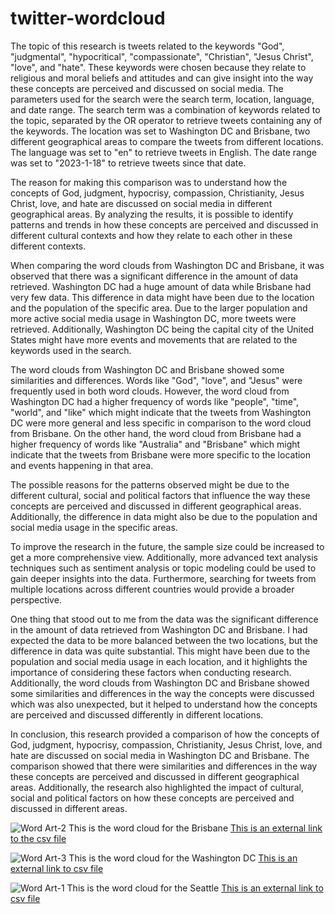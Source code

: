 # twitter-wordcloud

The topic of this research is tweets related to the keywords "God", "judgmental", "hypocritical", "compassionate", "Christian", "Jesus Christ", "love", and "hate". These keywords were chosen because they relate to religious and moral beliefs and attitudes and can give insight into the way these concepts are perceived and discussed on social media. The parameters used for the search were the search term, location, language, and date range. The search term was a combination of keywords related to the topic, separated by the OR operator to retrieve tweets containing any of the keywords. The location was set to Washington DC and Brisbane, two different geographical areas to compare the tweets from different locations. The language was set to "en" to retrieve tweets in English. The date range was set to "2023-1-18" to retrieve tweets since that date.

The reason for making this comparison was to understand how the concepts of God, judgment, hypocrisy, compassion, Christianity, Jesus Christ, love, and hate are discussed on social media in different geographical areas. By analyzing the results, it is possible to identify patterns and trends in how these concepts are perceived and discussed in different cultural contexts and how they relate to each other in these different contexts.

When comparing the word clouds from Washington DC and Brisbane, it was observed that there was a significant difference in the amount of data retrieved. Washington DC had a huge amount of data while Brisbane had very few data. This difference in data might have been due to the location and the population of the specific area. Due to the larger population and more active social media usage in Washington DC, more tweets were retrieved. Additionally, Washington DC being the capital city of the United States might have more events and movements that are related to the keywords used in the search.

The word clouds from Washington DC and Brisbane showed some similarities and differences. Words like "God", "love", and "Jesus" were frequently used in both word clouds. However, the word cloud from Washington DC had a higher frequency of words like "people", "time", "world", and "like" which might indicate that the tweets from Washington DC were more general and less specific in comparison to the word cloud from Brisbane. On the other hand, the word cloud from Brisbane had a higher frequency of words like "Australia" and "Brisbane" which might indicate that the tweets from Brisbane were more specific to the location and events happening in that area.

The possible reasons for the patterns observed might be due to the different cultural, social and political factors that influence the way these concepts are perceived and discussed in different geographical areas. Additionally, the difference in data might also be due to the population and social media usage in the specific areas.

To improve the research in the future, the sample size could be increased to get a more comprehensive view. Additionally, more advanced text analysis techniques such as sentiment analysis or topic modeling could be used to gain deeper insights into the data. Furthermore, searching for tweets from multiple locations across different countries would provide a broader perspective.

One thing that stood out to me from the data was the significant difference in the amount of data retrieved from Washington DC and Brisbane. I had expected the data to be more balanced between the two locations, but the difference in data was quite substantial. This might have been due to the population and social media usage in each location, and it highlights the importance of considering these factors when conducting research. Additionally, the word clouds from Washington DC and Brisbane showed some similarities and differences in the way the concepts were discussed which was also unexpected, but it helped to understand how the concepts are perceived and discussed differently in different locations.

In conclusion, this research provided a comparison of how the concepts of God, judgment, hypocrisy, compassion, Christianity, Jesus Christ, love, and hate are discussed on social media in Washington DC and Brisbane. The comparison showed that there were similarities and differences in the way these concepts are perceived and discussed in different geographical areas. Additionally, the research also highlighted the impact of cultural, social and political factors on how these concepts are perceived and discussed in different areas.

![Word Art-2](https://user-images.githubusercontent.com/83092146/213959819-173f4e4f-6628-42e6-b489-53b91cd0b210.png)
This is the word cloud for the Brisbane
[This is an external link to the csv file](https://github.com/haochenmiao/twitter-wordcloud/blob/main/Assets/twsearch-result-2.csv)

![Word Art-3](https://user-images.githubusercontent.com/83092146/213959941-08e10f10-ebbd-4315-b502-44699b16bd87.png)
This is the word cloud for the Washington DC
[This is an external link to csv file](https://github.com/haochenmiao/twitter-wordcloud/blob/main/Assets/twsearch-result-3.csv)


![Word Art-1](https://user-images.githubusercontent.com/83092146/213959997-84b96767-80d4-4100-980f-69b6d71cb1f3.png)
This is the word cloud for the Seattle
[This is an external link to csv file](https://github.com/haochenmiao/twitter-wordcloud/blob/main/Assets/twsearch-result-1.csv)





